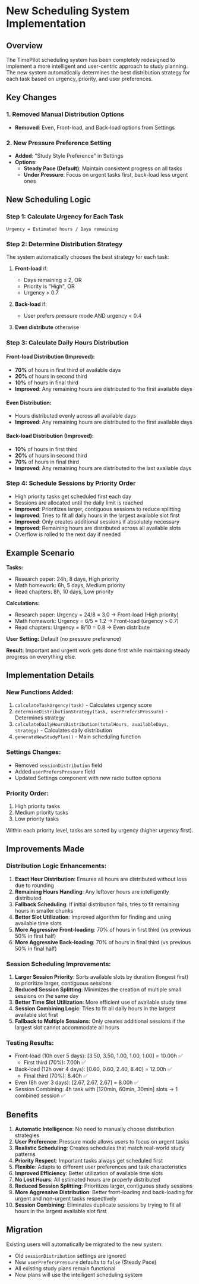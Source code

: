 # New Scheduling System Implementation

## Overview

The TimePilot scheduling system has been completely redesigned to implement a more intelligent and user-centric approach to study planning. The new system automatically determines the best distribution strategy for each task based on urgency, priority, and user preferences.

## Key Changes

### 1. Removed Manual Distribution Options
- **Removed**: Even, Front-load, and Back-load options from Settings

### 2. New Pressure Preference Setting
- **Added**: "Study Style Preference" in Settings
- **Options**:
  - **Steady Pace (Default)**: Maintain consistent progress on all tasks
  - **Under Pressure**: Focus on urgent tasks first, back-load less urgent ones

## New Scheduling Logic

### Step 1: Calculate Urgency for Each Task
```
Urgency = Estimated hours / Days remaining
```

### Step 2: Determine Distribution Strategy
The system automatically chooses the best strategy for each task:

1. **Front-load** if:
   - Days remaining ≤ 2, OR
   - Priority is "High", OR
   - Urgency > 0.7

2. **Back-load** if:
   - User prefers pressure mode AND urgency < 0.4

3. **Even distribute** otherwise

### Step 3: Calculate Daily Hours Distribution

#### Front-load Distribution (Improved):
- **70%** of hours in first third of available days
- **20%** of hours in second third
- **10%** of hours in final third
- **Improved**: Any remaining hours are distributed to the first available days

#### Even Distribution:
- Hours distributed evenly across all available days
- **Improved**: Any remaining hours are distributed to the first available days

#### Back-load Distribution (Improved):
- **10%** of hours in first third
- **20%** of hours in second third
- **70%** of hours in final third
- **Improved**: Any remaining hours are distributed to the last available days

### Step 4: Schedule Sessions by Priority Order
- High priority tasks get scheduled first each day
- Sessions are allocated until the daily limit is reached
- **Improved**: Prioritizes larger, contiguous sessions to reduce splitting
- **Improved**: Tries to fit all daily hours in the largest available slot first
- **Improved**: Only creates additional sessions if absolutely necessary
- **Improved**: Remaining hours are distributed across all available slots
- Overflow is rolled to the next day if needed

## Example Scenario

**Tasks:**
- Research paper: 24h, 8 days, High priority
- Math homework: 6h, 5 days, Medium priority  
- Read chapters: 8h, 10 days, Low priority

**Calculations:**
- Research paper: Urgency = 24/8 = 3.0 → Front-load (High priority)
- Math homework: Urgency = 6/5 = 1.2 → Front-load (urgency > 0.7)
- Read chapters: Urgency = 8/10 = 0.8 → Even distribute

**User Setting:** Default (no pressure preference)

**Result:** Important and urgent work gets done first while maintaining steady progress on everything else.

## Implementation Details

### New Functions Added:
1. `calculateTaskUrgency(task)` - Calculates urgency score
2. `determineDistributionStrategy(task, userPrefersPressure)` - Determines strategy
3. `calculateDailyHoursDistribution(totalHours, availableDays, strategy)` - Calculates daily distribution
4. `generateNewStudyPlan()` - Main scheduling function

### Settings Changes:
- Removed `sessionDistribution` field
- Added `userPrefersPressure` field
- Updated Settings component with new radio button options

### Priority Order:
1. High priority tasks
2. Medium priority tasks  
3. Low priority tasks

Within each priority level, tasks are sorted by urgency (higher urgency first).

## Improvements Made

### Distribution Logic Enhancements:
1. **Exact Hour Distribution**: Ensures all hours are distributed without loss due to rounding
2. **Remaining Hours Handling**: Any leftover hours are intelligently distributed
3. **Fallback Scheduling**: If initial distribution fails, tries to fit remaining hours in smaller chunks
4. **Better Slot Utilization**: Improved algorithm for finding and using available time slots
5. **More Aggressive Front-loading**: 70% of hours in first third (vs previous 50% in first half)
6. **More Aggressive Back-loading**: 70% of hours in final third (vs previous 50% in final half)

### Session Scheduling Improvements:
1. **Larger Session Priority**: Sorts available slots by duration (longest first) to prioritize larger, contiguous sessions
2. **Reduced Session Splitting**: Minimizes the creation of multiple small sessions on the same day
3. **Better Time Slot Utilization**: More efficient use of available study time
4. **Session Combining Logic**: Tries to fit all daily hours in the largest available slot first
5. **Fallback to Multiple Sessions**: Only creates additional sessions if the largest slot cannot accommodate all hours

### Testing Results:
- Front-load (10h over 5 days): [3.50, 3.50, 1.00, 1.00, 1.00] = 10.00h ✅
  - First third (70%): 7.00h ✅
- Back-load (12h over 4 days): [0.60, 0.60, 2.40, 8.40] = 12.00h ✅
  - Final third (70%): 8.40h ✅
- Even (8h over 3 days): [2.67, 2.67, 2.67] = 8.00h ✅
- Session Combining: 4h task with [120min, 60min, 30min] slots → 1 combined session ✅

## Benefits

1. **Automatic Intelligence**: No need to manually choose distribution strategies
2. **User Preference**: Pressure mode allows users to focus on urgent tasks
3. **Realistic Scheduling**: Creates schedules that match real-world study patterns
4. **Priority Respect**: Important tasks always get scheduled first
5. **Flexible**: Adapts to different user preferences and task characteristics
6. **Improved Efficiency**: Better utilization of available time slots
7. **No Lost Hours**: All estimated hours are properly distributed
8. **Reduced Session Splitting**: Prioritizes larger, contiguous study sessions
9. **More Aggressive Distribution**: Better front-loading and back-loading for urgent and non-urgent tasks respectively
10. **Session Combining**: Eliminates duplicate sessions by trying to fit all hours in the largest available slot first

## Migration

Existing users will automatically be migrated to the new system:
- Old `sessionDistribution` settings are ignored
- New `userPrefersPressure` defaults to `false` (Steady Pace)
- All existing study plans remain functional
- New plans will use the intelligent scheduling system 